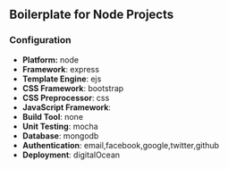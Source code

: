 ## Boilerplate for Node Projects

### Configuration
- **Platform:** node
- **Framework**: express
- **Template Engine**: ejs
- **CSS Framework**: bootstrap
- **CSS Preprocessor**: css
- **JavaScript Framework**: 
- **Build Tool**: none
- **Unit Testing**: mocha
- **Database**: mongodb
- **Authentication**: email,facebook,google,twitter,github
- **Deployment**: digitalOcean